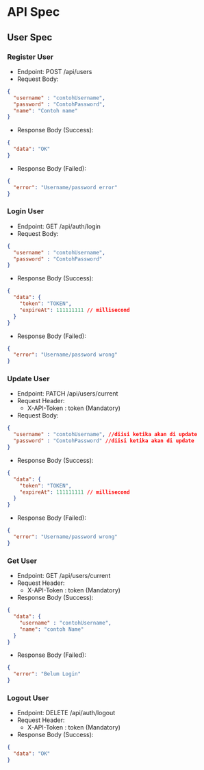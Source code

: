 # API Spec

## User Spec

### Register User

- Endpoint: POST /api/users
- Request Body:
```json
{
  "username" : "contohUsername",
  "password" : "ContohPassword",
  "name": "Contoh name"
}
```
- Response Body (Success):
```json
{
  "data": "OK"
}
```
- Response Body (Failed):
```json
{
  "error": "Username/password error"
}
```

### Login User

- Endpoint: GET /api/auth/login
- Request Body:
```json
{
  "username" : "contohUsername",
  "password" : "ContohPassword"
}
```
- Response Body (Success):
```json
{
  "data": {
    "token": "TOKEN",
    "expireAt": 111111111 // millisecond
  }
}
```
- Response Body (Failed):
```json
{
  "error": "Username/password wrong"
}
```

### Update User

- Endpoint: PATCH /api/users/current
- Request Header:
  - X-API-Token : token (Mandatory)
- Request Body:
```json
{
  "username" : "contohUsername", //diisi ketika akan di update
  "password" : "ContohPassword" //diisi ketika akan di update
}
```
- Response Body (Success):
```json
{
  "data": {
    "token": "TOKEN",
    "expireAt": 111111111 // millisecond
  }
}
```
- Response Body (Failed):
```json
{
  "error": "Username/password wrong"
}
```

### Get User

- Endpoint: GET /api/users/current
- Request Header: 
  - X-API-Token : token (Mandatory)
- Response Body (Success):
```json
{
  "data": {
    "username" : "contohUsername",
    "name": "contoh Name"
  }
}
```
- Response Body (Failed):
```json
{
  "error": "Belum Login"
}
```

### Logout User

- Endpoint: DELETE /api/auth/logout
- Request Header:
    - X-API-Token : token (Mandatory)
- Response Body (Success):
```json
{
  "data": "OK"
}
```